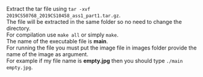 Extract the tar file using `tar -xvf 2019CS50768_2019CS10458_ass1_part1.tar.gz`.<br />
The file will be extracted in the same folder so no need to change the directory.<br />
For compilation use `make all` or simply `make`.<br />
The name of the executable file is **main**.<br />
For running the file you must put the image file in images folder provide the name of the image as argument.<br />
For example if my file name is **empty.jpg** then you should type `./main empty.jpg`.<br />
